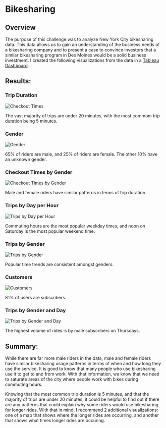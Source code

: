 # Bikesharing

## Overview
The purpose of this challenge was to analyze New York City bikesharing data. This data allows us to gain an understanding of the business needs of a bikesharing company and to present a case to convince investors that a similar bikesharing program in Des Moines would be a solid business investment. I created the following visualizations from the data in a [Tableau Dashboard](https://public.tableau.com/views/Bikesharing_Challenge_16405637883790/BikesharinginNYC?:language=en-US&publish=yes&:display_count=n&:origin=viz_share_link).

## Results:
### Trip Duration
![Checkout Times](https://github.com/JFoArlas/Bikesharing/blob/main/Resources/ChallengeVis_1.png)

The vast majority of trips are under 20 minutes, with the most commom trip duration being 5 minutes.

### Gender
![Gender](https://github.com/JFoArlas/Bikesharing/blob/main/Resources/ModuleVis_1.png)

65% of riders are male, and 25% of riders are female. The other 10% have an unknown gender.

### Checkout Times by Gender
![Checkout Times by Gender](https://github.com/JFoArlas/Bikesharing/blob/main/Resources/ChallengeVis_2.png)

Male and female riders have similar patterns in terms of trip duration.

### Trips by Day per Hour
![Trips by Day per Hour](https://github.com/JFoArlas/Bikesharing/blob/main/Resources/ChallengeVis_3.png)

Commuting hours are the most popular weekday times, and noon on Saturday is the most popular weekend time.

### Trips by Gender
![Trips by Gender](https://github.com/JFoArlas/Bikesharing/blob/main/Resources/ChallengeVis_4.png)

Popular time trends are consistent amongst genders.

### Customers
![Customers](https://github.com/JFoArlas/Bikesharing/blob/main/Resources/ModuleVis_2.png)

81% of users are subscribers.

### Trips by Gender and Day
![Trips by Gender and Day](https://github.com/JFoArlas/Bikesharing/blob/main/Resources/ChallengeVis_5.png)

The highest volume of rides is by male subscribers on Thursdays.

## Summary:
While there are far more male riders in the data, male and female riders have similar bikesharing usage patterns in terms of when and how long they use the service.  It is good to know that many people who use bikesharing use it to get to and from work. With that information, we know that we need to saturate areas of the city where people work with bikes during commuting hours.

Knowing that the most common trip duration is 5 minutes, and that the majority of trips are under 20 minutes, it could be helpful to find out if there are any patterns that could explain why some riders would use bikesharing for longer rides. With that in mind, I recommend 2 additional visualizations: one of a map that shows where the longer rides are occurring, and another that shows what times longer rides are occuring.
